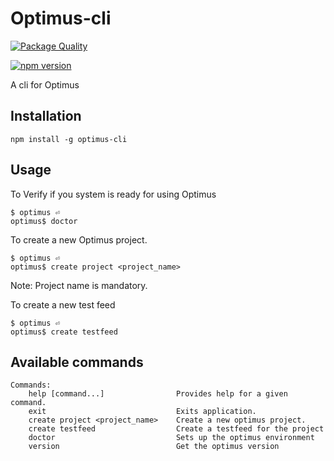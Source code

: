 # Optimus-cli
[![Package Quality](http://npm.packagequality.com/badge/optimus-cli.png)](http://packagequality.com/#?package=optimus-cli)

[![npm version](https://badge.fury.io/js/optimus-cli.svg)](https://badge.fury.io/js/optimus-cli)

A cli for Optimus

## Installation
```
npm install -g optimus-cli
```

## Usage
To Verify if you system is ready for using Optimus

```
$ optimus ⏎
optimus$ doctor
```
To create a new Optimus project.

```
$ optimus ⏎
optimus$ create project <project_name>
```
Note: Project name is mandatory.

To create a new test feed

```
$ optimus ⏎
optimus$ create testfeed
```


## Available commands
```
Commands:
    help [command...]                Provides help for a given command.
    exit                             Exits application.
    create project <project_name>    Create a new optimus project.
    create testfeed                  Create a testfeed for the project
    doctor                           Sets up the optimus environment
    version                          Get the optimus version
```
